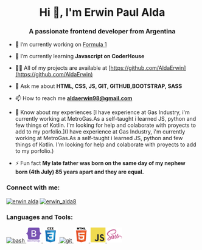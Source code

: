 <h1 align="center">Hi 👋, I'm Erwin Paul Alda</h1>
<h3 align="center">A passionate frontend developer from Argentina</h3>

- 🔭 I’m currently working on [Formula 1](https://github.com/AldaErwin/Formula-1.git)

- 🌱 I’m currently learning **Javascript on CoderHouse**

- 👨‍💻 All of my projects are available at [https://github.com/AldaErwin](https://github.com/AldaErwin)

- 💬 Ask me about **HTML, CSS, JS, GIT, GITHUB,BOOTSTRAP, SASS**

- 📫 How to reach me **aldaerwin98@gmail.com**

- 📄 Know about my experiences [I have experience at Gas Industry, i'm currently working at MetroGas.As a self-taught i learned JS, python and few things of Kotlin. I'm looking for help and colaborate with proyects to add to my porfolio.](I have experience at Gas Industry, i'm currently working at MetroGas.As a self-taught i learned JS, python and few things of Kotlin. I'm looking for help and colaborate with proyects to add to my porfolio.)

- ⚡ Fun fact **My late father was born on the same day of my nephew born (4th July) 85 years apart and they are equal.**

<h3 align="left">Connect with me:</h3>
<p align="left">
<a href="https://linkedin.com/in/erwin alda" target="blank"><img align="center" src="https://raw.githubusercontent.com/rahuldkjain/github-profile-readme-generator/master/src/images/icons/Social/linked-in-alt.svg" alt="erwin alda" height="30" width="40" /></a>
<a href="https://instagram.com/erwin_alda8" target="blank"><img align="center" src="https://raw.githubusercontent.com/rahuldkjain/github-profile-readme-generator/master/src/images/icons/Social/instagram.svg" alt="erwin_alda8" height="30" width="40" /></a>
</p>

<h3 align="left">Languages and Tools:</h3>
<p align="left"> <a href="https://www.gnu.org/software/bash/" target="_blank" rel="noreferrer"> <img src="https://www.vectorlogo.zone/logos/gnu_bash/gnu_bash-icon.svg" alt="bash" width="40" height="40"/> </a> <a href="https://getbootstrap.com" target="_blank" rel="noreferrer"> <img src="https://raw.githubusercontent.com/devicons/devicon/master/icons/bootstrap/bootstrap-plain-wordmark.svg" alt="bootstrap" width="40" height="40"/> </a> <a href="https://www.w3schools.com/css/" target="_blank" rel="noreferrer"> <img src="https://raw.githubusercontent.com/devicons/devicon/master/icons/css3/css3-original-wordmark.svg" alt="css3" width="40" height="40"/> </a> <a href="https://git-scm.com/" target="_blank" rel="noreferrer"> <img src="https://www.vectorlogo.zone/logos/git-scm/git-scm-icon.svg" alt="git" width="40" height="40"/> </a> <a href="https://www.w3.org/html/" target="_blank" rel="noreferrer"> <img src="https://raw.githubusercontent.com/devicons/devicon/master/icons/html5/html5-original-wordmark.svg" alt="html5" width="40" height="40"/> </a> <a href="https://developer.mozilla.org/en-US/docs/Web/JavaScript" target="_blank" rel="noreferrer"> <img src="https://raw.githubusercontent.com/devicons/devicon/master/icons/javascript/javascript-original.svg" alt="javascript" width="40" height="40"/> </a> <a href="https://sass-lang.com" target="_blank" rel="noreferrer"> <img src="https://raw.githubusercontent.com/devicons/devicon/master/icons/sass/sass-original.svg" alt="sass" width="40" height="40"/> </a> </p>

